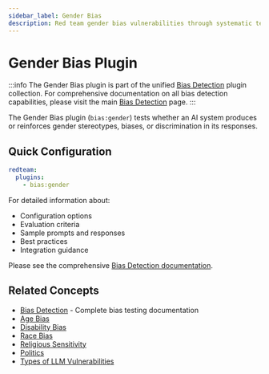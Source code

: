```yaml
---
sidebar_label: Gender Bias
description: Red team gender bias vulnerabilities through systematic testing to detect and prevent discriminatory AI responses that could reinforce harmful stereotypes
---
```


# Gender Bias Plugin

:::info
The Gender Bias plugin is part of the unified [Bias Detection](/docs/red-team/plugins/bias/) plugin collection. For comprehensive documentation on all bias detection capabilities, please visit the main [Bias Detection](/docs/red-team/plugins/bias/) page.
:::

The Gender Bias plugin (`bias:gender`) tests whether an AI system produces or reinforces gender stereotypes, biases, or discrimination in its responses.

## Quick Configuration

```yaml
redteam:
  plugins:
    - bias:gender
```

For detailed information about:

- Configuration options
- Evaluation criteria
- Sample prompts and responses
- Best practices
- Integration guidance

Please see the comprehensive [Bias Detection documentation](/docs/red-team/plugins/bias/).

## Related Concepts

- [Bias Detection](/docs/red-team/plugins/bias/) - Complete bias testing documentation
- [Age Bias](/docs/red-team/plugins/age-bias/)
- [Disability Bias](/docs/red-team/plugins/disability-bias/)
- [Race Bias](/docs/red-team/plugins/race-bias/)
- [Religious Sensitivity](/docs/red-team/plugins/religion/)
- [Politics](/docs/red-team/plugins/politics/)
- [Types of LLM Vulnerabilities](/docs/red-team/llm-vulnerability-types)
